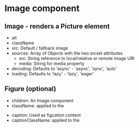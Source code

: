 # Image component

## Image - renders a Picture element
- alt
- className
- src: Default / fallback image
- sources: Array of Objects with the two srcset attributes
	- src: String reference to local/relative or remote image URI
	- media: String for media property
- decoding: Defaults to 'async' - 'async', 'sync', 'auto'
- loading: Defaults to 'lazy' - 'lazy', 'eager'

## Figure (optional)
- children: An Image component
- className: applied to the <figure>
- caption: Used as figcation content
- captionClassName: applied to the <caption>